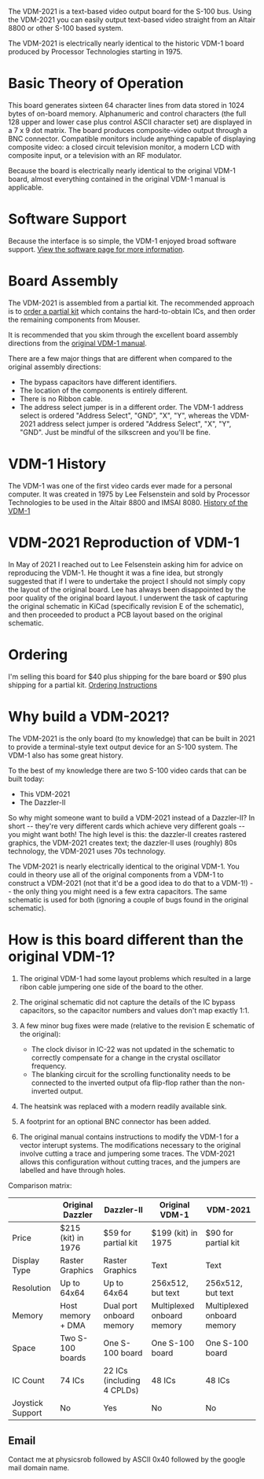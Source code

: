 The VDM-2021 is a text-based video output board for the S-100 bus.  Using the VDM-2021 you can easily output text-based video straight from an Altair 8800 or other S-100 based system. 

The VDM-2021 is electrically nearly identical to the historic VDM-1 board produced by Processor Technologies starting in 1975.

# Basic Theory of Operation
This board generates sixteen 64 character lines from data stored in 1024 bytes of on-board memory.  Alphanumeric and control characters (the full 128 upper and lower case plus control ASCII character set) are displayed in a 7 x 9 dot matrix.  The board produces composite-video output through a BNC connector.  Compatible monitors include anything capable of displaying composite video: a closed circuit television monitor, a modern LCD with composite input, or a television with an RF modulator.

Because the board is electrically nearly identical to the original VDM-1 board, almost everything contained in the original VDM-1 manual is applicable.

# Software Support
Because the interface is so simple, the VDM-1 enjoyed broad software support.  [View the software page for more information](software/index.md).

# Board Assembly
The VDM-2021 is assembled from a partial kit.  The recommended approach is to [order a partial kit](ordering.md) which contains the hard-to-obtain ICs, and then order the remaining components from Mouser.

It is recommended that you skim through the excellent board assembly directions from the [original VDM-1 manual](history/manuals/manual%20rev%20C.pdf).

There are a few major things that are different when compared to the original assembly directions:

- The bypass capacitors have different identifiers.
- The location of the components is entirely different.
- There is no Ribbon cable.
- The address select jumper is in a different order.  The VDM-1 address select is ordered "Address Select", "GND", "X", "Y", whereas the VDM-2021 address select jumper is ordered "Address Select", "X", "Y", "GND".  Just be mindful of the silkscreen and you'll be fine.


# VDM-1 History

The VDM-1 was one of the first video cards ever made for a personal computer.  It was created in 1975 by Lee Felsenstein and sold by Processor Technologies to be used in the Altair 8800 and IMSAI 8080.  [History of the VDM-1](history.md)


# VDM-2021 Reproduction of VDM-1
In May of 2021 I reached out to Lee Felsenstein asking him for advice on reproducing the VDM-1.  He thought it was a fine idea, but strongly suggested that if I were to undertake the project I should not simply copy the layout of the original board.  Lee has always been disappointed by the poor quality of the original board layout.  I underwent the task of capturing the original schematic in KiCad (specifically revision E of the schematic), and then proceeded to product a PCB layout based on the original schematic.


# Ordering
I'm selling this board for $40 plus shipping for the bare board or $90 plus shipping for a partial kit.  [Ordering Instructions](ordering.md)

# Why build a VDM-2021?
The VDM-2021 is the only board (to my knowledge) that can be built in 2021 to provide a terminal-style text output device for an S-100 system.  The VDM-1 also has some great history.

To the best of my knowledge there are two S-100 video cards that can be built today:
- This VDM-2021
- The Dazzler-II

So why might someone want to build a VDM-2021 instead of a Dazzler-II?  In short -- they're very different cards which achieve very different goals -- you might want both!  The high level is this:  the dazzler-II creates rastered graphics, the VDM-2021 creates text; the dazzler-II uses (roughly) 80s technology, the VDM-2021 uses 70s technology.

The VDM-2021 is nearly electrically identical to the original VDM-1.  You could in theory use all of the original components from a VDM-1 to construct a VDM-2021 (not that it'd be a good idea to do that to a VDM-1!) -- the only thing you might need is a few extra capacitors.  The same schematic is used for both (ignoring a couple of bugs found in the original schematic).


# How is this board different than the original VDM-1?
1. The original VDM-1 had some layout problems which resulted in a large ribon cable jumpering one side of the board to the other.

2. The original schematic did not capture the details of the IC bypass capacitors, so the capacitor numbers and values don't map exactly 1:1.

3. A few minor bug fixes were made (relative to the revision E schematic of the original):
    - The clock divisor in IC-22 was not updated in the schematic to correctly compensate for a change in the crystal oscillator frequency.
    - The blanking circuit for the scrolling functionality needs to be connected to the inverted output ofa flip-flop rather than the non-inverted output.

4. The heatsink was replaced with a modern readily available sink.

5. A footprint for an optional BNC connector has been added.

6. The original manual contains instructions to modify the VDM-1 for a vector interupt systems.  The modifications necessary to the original involve cutting a trace and jumpering some traces.  The VDM-2021 allows this configuration without cutting traces, and the jumpers are labelled and have through holes.

Comparison matrix:

|       | Original Dazzler | Dazzler-II | Original VDM-1 | VDM-2021 |
| ----- | ---------------- | ---------- | -------------- | -------- |
| Price | $215 (kit) in 1976 | $59 for partial kit | $199 (kit) in 1975 | $90 for partial kit |
| Display Type | Raster Graphics | Raster Graphics | Text | Text |
| Resolution | Up to 64x64 | Up to 64x64 | 256x512, but text | 256x512, but text |
| Memory | Host memory + DMA | Dual port onboard memory | Multiplexed onboard memory | Multiplexed onboard memory |
| Space | Two S-100 boards | One S-100 board | One S-100 board | One S-100 board |
| IC Count | 74 ICs | 22 ICs (including 4 CPLDs) | 48 ICs | 48 ICs |
| Joystick Support | No | Yes | No | No |



## Email
Contact me at physicsrob followed by ASCII 0x40 followed by the google mail domain name.



